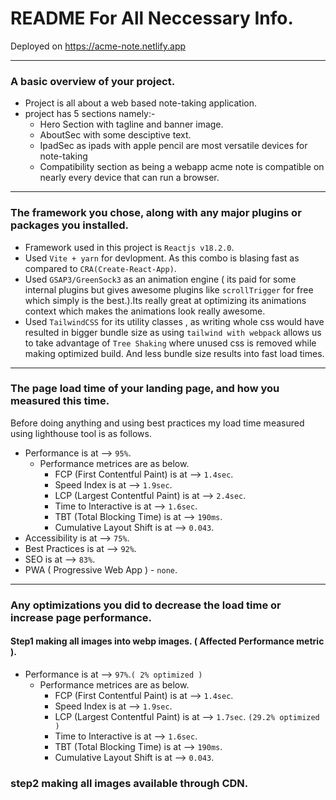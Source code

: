 # README For All Neccessary Info.

Deployed on https://acme-note.netlify.app

---
### A basic overview of your project.
- Project is all about a web based note-taking application.
- project has 5 sections namely:-
  - Hero Section with tagline and banner image.
  - AboutSec with some desciptive text.
  - IpadSec as ipads with apple pencil are most versatile devices for note-taking
  - Compatibility section as being a webapp acme note is compatible on nearly every device that can run a browser.
---
### The framework you chose, along with any major plugins or packages you installed.

- Framework used in this project is `Reactjs v18.2.0`.
- Used `Vite + yarn` for devlopment. As this combo is blasing fast as compared to `CRA(Create-React-App)`.
- Used `GSAP3/GreenSock3` as an animation engine ( its paid for some internal plugins but gives awesome plugins like `scrollTrigger` for free which simply is the best.).Its really great at optimizing its animations context which makes the animations look really awesome.
- Used `TailwindCSS` for its utility classes , as writing whole css would have resulted in bigger bundle size as using `tailwind with webpack` allows us to take advantage of `Tree Shaking` where unused css is removed while making optimized build. And less bundle size results into fast load times.

---
### The page load time of your landing page, and how you measured this time.

Before doing anything and using best practices my load time measured using lighthouse tool is as follows.
- Performance is at --> `95%`.
  - Performance metrices are as below.
    - FCP (First Contentful Paint) is at --> `1.4sec`.
    - Speed Index is at --> `1.9sec`.
    - LCP (Largest Contentful Paint) is at --> `2.4sec`.
    - Time to Interactive is at --> `1.6sec`.
    - TBT (Total Blocking Time) is at --> `190ms`.
    - Cumulative Layout Shift is at --> `0.043`.
- Accessibility is at --> `75%`.
- Best Practices is at --> `92%`.
- SEO is at --> `83%`.
- PWA ( Progressive Web App ) - `none`.
---

### Any optimizations you did to decrease the load time or increase page performance.

#### Step1 making all images into webp images. ( Affected Performance metric ).
- Performance is at --> `97%`.`( 2% optimized )`
  - Performance metrices are as below.
    - FCP (First Contentful Paint) is at --> `1.4sec`.
    - Speed Index is at --> `1.9sec`.
    - LCP (Largest Contentful Paint) is at --> `1.7sec`. `(29.2% optimized )`
    - Time to Interactive is at --> `1.6sec`.
    - TBT (Total Blocking Time) is at --> `190ms`.
    - Cumulative Layout Shift is at --> `0.043`.

### step2 making all images available through CDN. 


